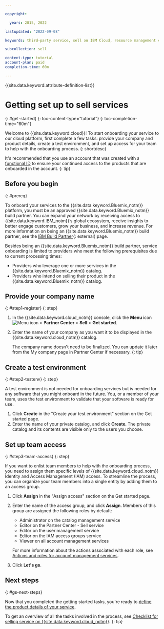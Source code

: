 ```yaml
---

copyright:

  years: 2015, 2022

lastupdated: "2022-09-08"

keywords: third-party service, sell on IBM Cloud, resource management console, integrated billing service

subcollection: sell

content-type: tutorial
account-plan: paid
completion-time: 60m

---
```


{{site.data.keyword.attribute-definition-list}}

# Getting set up to sell services
{: #get-started}
{: toc-content-type="tutorial"} 
{: toc-completion-time="60m"} 

Welcome to {{site.data.keyword.cloud}}! To start onboarding your service to our cloud platform, first complete a few tasks: provide your company and product details, create a test environment, and set up access for your team to help with the onboarding process.
{: shortdesc}

It's recommended that you use an account that was created with a [functional ID](/docs/account?topic=account-identity-overview#functionalid-bestpract) to ensure your continued access to the products that are onboarded in the account.
{: tip}

## Before you begin
{: #prereq}

To onboard your services to the {{site.data.keyword.Bluemix_notm}} platform, you must be an approved {{site.data.keyword.Bluemix_notm}} build partner. You can expand your network by receiving access to {{site.data.keyword.IBM_notm}}’s global ecosystem, receive insights to better engage customers, grow your business, and increase revenue. For more information on being an {{site.data.keyword.Bluemix_notm}} build partner, see the [IBM Build Partner](https://www.ibm.com/partnerworld/public/build){: external} page.

Besides being an {{site.data.keyword.Bluemix_notm}} build partner, service onboarding is limited to providers who meet the following prerequisites due to current processing times:

* Providers who leverage one or more services in the {{site.data.keyword.Bluemix_notm}} catalog.
* Providers who intend on selling their product in the {{site.data.keyword.Bluemix_notm}} catalog.

## Provide your company name
{: #step1-register}
{: step}

1. In the {{site.data.keyword.cloud_notm}} console, click the **Menu** icon ![Menu icon](../icons/icon_hamburger.svg "Menu") > **Partner Center** > **Sell** > **Get started**.
2. Enter the name of your company as you want it to be displayed in the {{site.data.keyword.cloud_notm}} catalog.  

    The company name doesn't need to be finalized. You can update it later from the My company page in Partner Center if necessary.
    {: tip}

## Create a test environment
{: #step2-testenv}
{: step}

A test environment is not needed for onboarding services but is needed for any software that you might onboard in the future. You, or a member of your team, uses the test environment to validate that your software is ready for use.

1. Click **Create** in the "Create your test environment" section on the Get started page.
2. Enter the name of your private catalog, and click **Create**. The private catalog and its contents are visible only to the users you choose.

## Set up team access
{: #step3-team-access}
{: step}

If you want to enlist team members to help with the onboarding process, you need to assign them specific levels of {{site.data.keyword.cloud_notm}} Identity and Access Management (IAM) access. To streamline the process, you can organize your team members into a single entity by adding them to an access group. 

1. Click **Assign** in the "Assign access" section on the Get started page.
2. Enter the name of the access group, and click **Assign**. Members of this group are assigned the following roles by default:

    * Administrator on the catalog management service
    * Editor on the Partner Center - Sell service
    * Editor on the user management service
    * Editor on the IAM access groups service
    * Viewer on all account management services
  
    For more information about the actions associated with each role, see [Actions and roles for account management services](/docs/account?topic=account-account-services#account-management-actions-roles).

3. Click **Let's go**. 

## Next steps
{: #gs-next-steps}

Now that you completed the getting started tasks, you're ready to [define the product details of your service](/docs/sell?topic=sell-svc-define). 

To get an overview of all the tasks involved in the process, see [Checklist for selling service on {{site.data.keyword.cloud_notm}}](/docs/sell?topic=sell-checklist). 
{: tip}






